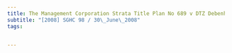 ```yaml
---
title: The Management Corporation Strata Title Plan No 689 v DTZ Debenham Tie Leung (SEA) Pte 
subtitle: "[2008] SGHC 98 / 30\_June\_2008"
tags:


---
```


